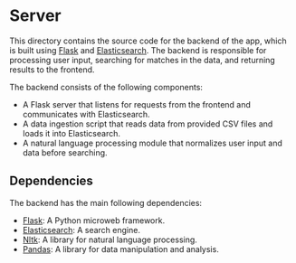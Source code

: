 # Server

This directory contains the source code for the backend of the app, which is built using [Flask](https://flask.palletsprojects.com/en/2.2.x/) and [Elasticsearch](). The backend is responsible for processing user input, searching for matches in the data, and returning results to the frontend.

The backend consists of the following components:

- A Flask server that listens for requests from the frontend and communicates with Elasticsearch.
- A data ingestion script that reads data from provided CSV files and loads it into Elasticsearch.
- A natural language processing module that normalizes user input and data before searching.

## Dependencies

The backend has the main following dependencies:

- [Flask](https://flask.palletsprojects.com/en/2.2.x/): A Python microweb framework.
- [Elasticsearch](https://www.elastic.co): A search engine.
- [Nltk](https://www.nltk.org): A library for natural language processing.
- [Pandas](https://pandas.pydata.org): A library for data manipulation and analysis.
